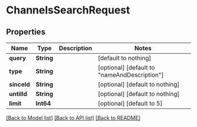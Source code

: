 # ChannelsSearchRequest


## Properties
Name | Type | Description | Notes
------------ | ------------- | ------------- | -------------
**query** | **String** |  | [default to nothing]
**type** | **String** |  | [optional] [default to "nameAndDescription"]
**sinceId** | **String** |  | [optional] [default to nothing]
**untilId** | **String** |  | [optional] [default to nothing]
**limit** | **Int64** |  | [optional] [default to 5]


[[Back to Model list]](../README.md#models) [[Back to API list]](../README.md#api-endpoints) [[Back to README]](../README.md)


